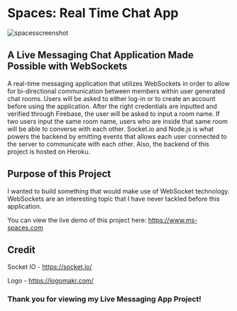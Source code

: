 # Spaces: Real Time Chat App

![spacesscreenshot](https://github.com/Marquis4484/spaces-live-chat-app/assets/39504475/3987a7d3-8efc-4a89-a903-cfc3ae15eabf)



## A Live Messaging Chat Application Made Possible with WebSockets

A real-time messaging application that utilizes WebSockets in order to allow for bi-directional communication between members within user generated chat rooms. Users will be asked to either log-in or to create an account before using the application. After the right credentials are inputted and verified through Firebase, the user will be asked to input a room name. If two users input the same room name, users who are inside that same room will be able to converse with each other. Socket.io and Node.js is what powers the backend by emitting events that allows each user connected to the server to communicate with each other. Also, the backend of this project is hosted on Heroku. 

## Purpose of this Project 

I wanted to build something that would make use of WebSocket technology. WebSockets are an interesting topic that I have never tackled before this application. 

You can view the live demo of this project here: https://www.ms-spaces.com

## Credit

Socket IO - https://socket.io/

Logo - https://logomakr.com/

### Thank you for viewing my Live Messaging App Project! 
